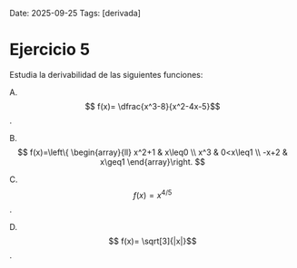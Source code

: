 Date: 2025-09-25
Tags: [derivada]

# Ejercicio 5

 
Estudia la derivabilidad de las siguientes funciones:

A.   $$ f(x)= \dfrac{x^3-8}{x^2-4x-5}$$  .

B.  
$$
 f(x)=\left\{ \begin{array}{ll}
 x^2+1 &  x\leq0 \\
 x^3 &  0<x\leq1 \\
 -x+2 &  x\geq1
\end{array}\right.
$$

C.   $$ f(x)=x^ {4/5}$$  .

D.   $$ f(x)= \sqrt[3]{|x|}$$  .

